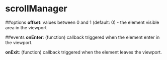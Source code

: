 # scrollManager

##options
**offset**: values between 0 and 1 (default: 0) - the element visible area in the viewport

##events
__onEnter__: (function) callback triggered when the element enter in the viewport.

**onExit**: (function) callback triggered when the element leaves the viewport.
